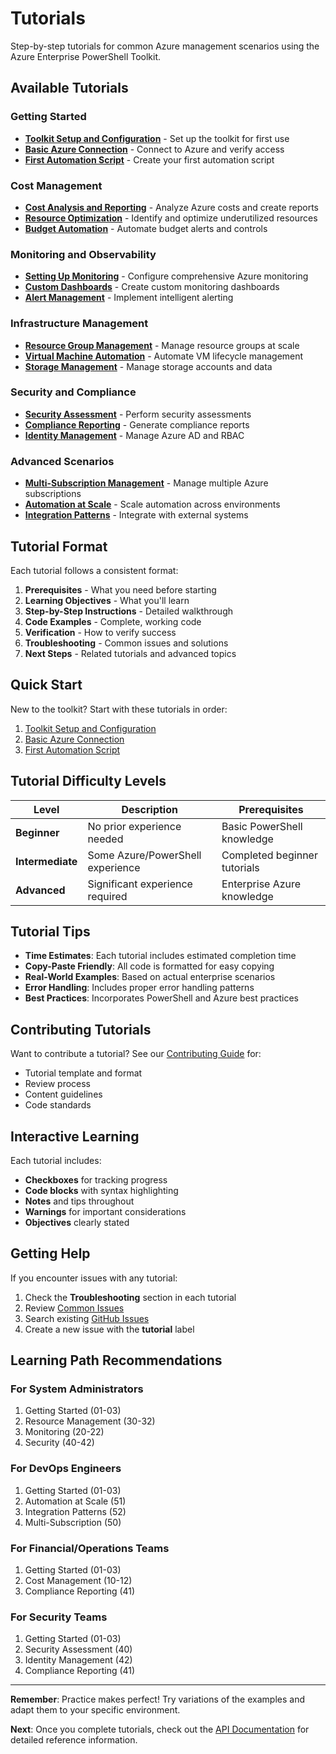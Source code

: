 # Tutorials

Step-by-step tutorials for common Azure management scenarios using the Azure Enterprise PowerShell Toolkit.

## Available Tutorials

### Getting Started
- **[Toolkit Setup and Configuration](01-getting-started.md)** - Set up the toolkit for first use
- **[Basic Azure Connection](02-azure-connection.md)** - Connect to Azure and verify access
- **[First Automation Script](03-first-automation.md)** - Create your first automation script

### Cost Management
- **[Cost Analysis and Reporting](10-cost-analysis.md)** - Analyze Azure costs and create reports
- **[Resource Optimization](11-resource-optimization.md)** - Identify and optimize underutilized resources
- **[Budget Automation](12-budget-automation.md)** - Automate budget alerts and controls

### Monitoring and Observability
- **[Setting Up Monitoring](20-monitoring-setup.md)** - Configure comprehensive Azure monitoring
- **[Custom Dashboards](21-custom-dashboards.md)** - Create custom monitoring dashboards
- **[Alert Management](22-alert-management.md)** - Implement intelligent alerting

### Infrastructure Management
- **[Resource Group Management](30-resource-groups.md)** - Manage resource groups at scale
- **[Virtual Machine Automation](31-vm-automation.md)** - Automate VM lifecycle management
- **[Storage Management](32-storage-management.md)** - Manage storage accounts and data

### Security and Compliance
- **[Security Assessment](40-security-assessment.md)** - Perform security assessments
- **[Compliance Reporting](41-compliance-reporting.md)** - Generate compliance reports
- **[Identity Management](42-identity-management.md)** - Manage Azure AD and RBAC

### Advanced Scenarios
- **[Multi-Subscription Management](50-multi-subscription.md)** - Manage multiple Azure subscriptions
- **[Automation at Scale](51-automation-scale.md)** - Scale automation across environments
- **[Integration Patterns](52-integration-patterns.md)** - Integrate with external systems

## Tutorial Format

Each tutorial follows a consistent format:

1. **Prerequisites** - What you need before starting
2. **Learning Objectives** - What you'll learn
3. **Step-by-Step Instructions** - Detailed walkthrough
4. **Code Examples** - Complete, working code
5. **Verification** - How to verify success
6. **Troubleshooting** - Common issues and solutions
7. **Next Steps** - Related tutorials and advanced topics

## Quick Start

New to the toolkit? Start with these tutorials in order:

1. [Toolkit Setup and Configuration](01-getting-started.md)
2. [Basic Azure Connection](02-azure-connection.md)
3. [First Automation Script](03-first-automation.md)

## Tutorial Difficulty Levels

| Level | Description | Prerequisites |
|-------|-------------|---------------|
| **Beginner** | No prior experience needed | Basic PowerShell knowledge |
| **Intermediate** | Some Azure/PowerShell experience | Completed beginner tutorials |
| **Advanced** | Significant experience required | Enterprise Azure knowledge |

## Tutorial Tips

- **Time Estimates**: Each tutorial includes estimated completion time
- **Copy-Paste Friendly**: All code is formatted for easy copying
- **Real-World Examples**: Based on actual enterprise scenarios
- **Error Handling**: Includes proper error handling patterns
- **Best Practices**: Incorporates PowerShell and Azure best practices

## Contributing Tutorials

Want to contribute a tutorial? See our [Contributing Guide](../contributing/CONTRIBUTING.md) for:

- Tutorial template and format
- Review process
- Content guidelines
- Code standards

## Interactive Learning

Each tutorial includes:

- **Checkboxes** for tracking progress
- **Code blocks** with syntax highlighting
- **Notes** and tips throughout
- **Warnings** for important considerations
- **Objectives** clearly stated

## Getting Help

If you encounter issues with any tutorial:

1. Check the **Troubleshooting** section in each tutorial
2. Review [Common Issues](../guides/build-failure-fix.md)
3. Search existing [GitHub Issues](https://github.com/your-repo/issues)
4. Create a new issue with the **tutorial** label

## Learning Path Recommendations

### For System Administrators
1. Getting Started (01-03)
2. Resource Management (30-32)
3. Monitoring (20-22)
4. Security (40-42)

### For DevOps Engineers
1. Getting Started (01-03)
2. Automation at Scale (51)
3. Integration Patterns (52)
4. Multi-Subscription (50)

### For Financial/Operations Teams
1. Getting Started (01-03)
2. Cost Management (10-12)
3. Compliance Reporting (41)

### For Security Teams
1. Getting Started (01-03)
2. Security Assessment (40)
3. Identity Management (42)
4. Compliance Reporting (41)

---

**Remember**: Practice makes perfect! Try variations of the examples and adapt them to your specific environment.

**Next**: Once you complete tutorials, check out the [API Documentation](../api/scripts-overview.md) for detailed reference information.
